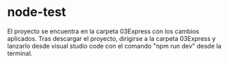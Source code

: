 # node-test
El proyecto se encuentra en la carpeta 03Express con los cambios aplicados.
Tras descargar el proyecto, dirigirse a la carpeta 03Express y lanzarlo desde visual studio code con el comando "npm run dev" desde la terminal.
